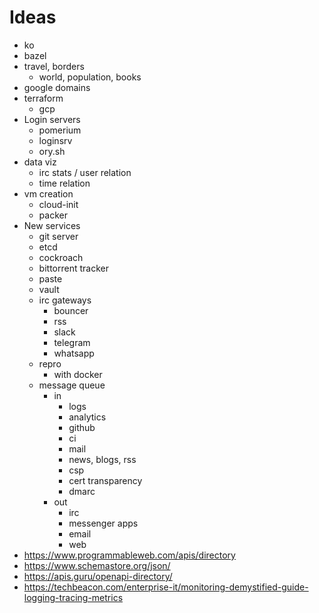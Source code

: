 # Ideas

- ko
- bazel
- travel, borders
  - world, population, books
- google domains
- terraform
  - gcp
- Login servers
  - pomerium
  - loginsrv
  - ory.sh
- data viz
  - irc stats / user relation
  - time relation
- vm creation
  - cloud-init
  - packer
- New services
  - git server
  - etcd
  - cockroach
  - bittorrent tracker
  - paste
  - vault
  - irc gateways
    - bouncer
    - rss
    - slack
    - telegram
    - whatsapp
  - repro
    - with docker
  - message queue
    - in
      - logs
      - analytics
      - github
      - ci
      - mail
      - news, blogs, rss
      - csp
      - cert transparency
      - dmarc
    - out
      - irc
      - messenger apps
      - email
      - web
- https://www.programmableweb.com/apis/directory
- https://www.schemastore.org/json/
- https://apis.guru/openapi-directory/
- https://techbeacon.com/enterprise-it/monitoring-demystified-guide-logging-tracing-metrics
